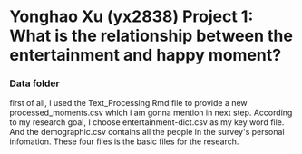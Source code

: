 # Yonghao Xu (yx2838) Project 1: What is the relationship between the entertainment and happy moment?
### Data folder

first of all, I used the Text_Processing.Rmd file to provide a new processed_moments.csv which i am gonna mention in next step. According to my research goal, I choose entertainment-dict.csv as my key word file. And the demographic.csv contains all the people in the survey's personal infomation.
These four files is the basic files for the research.


